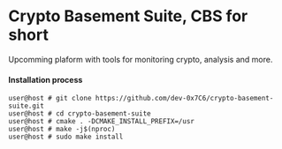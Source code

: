 # Crypto Basement Suite, CBS for short
Upcomming plaform with tools for monitoring crypto, analysis and more.

#### Installation process
```console
user@host # git clone https://github.com/dev-0x7C6/crypto-basement-suite.git
user@host # cd crypto-basement-suite
user@host # cmake . -DCMAKE_INSTALL_PREFIX=/usr
user@host # make -j$(nproc)
user@host # sudo make install
```

